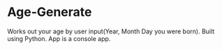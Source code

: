 # Age-Generate
Works out your age by user input(Year, Month Day you were born).
Built using Python.
App is a console app.
